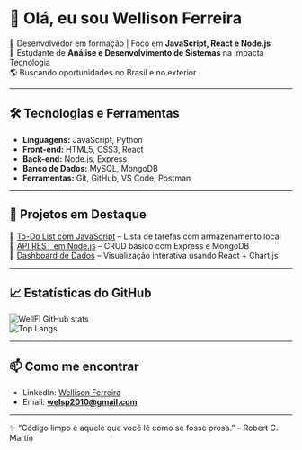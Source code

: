 # 👋 Olá, eu sou Wellison Ferreira  

🎯 Desenvolvedor em formação | Foco em **JavaScript, React e Node.js**  
🚀 Estudante de **Análise e Desenvolvimento de Sistemas** na Impacta Tecnologia  
🌎 Buscando oportunidades no Brasil e no exterior  

---

## 🛠️ Tecnologias e Ferramentas
- **Linguagens:** JavaScript, Python  
- **Front-end:** HTML5, CSS3, React  
- **Back-end:** Node.js, Express  
- **Banco de Dados:** MySQL, MongoDB  
- **Ferramentas:** Git, GitHub, VS Code, Postman  

---

## 📂 Projetos em Destaque
🔹 [To-Do List com JavaScript](#) – Lista de tarefas com armazenamento local  
🔹 [API REST em Node.js](#) – CRUD básico com Express e MongoDB  
🔹 [Dashboard de Dados](#) – Visualização interativa usando React + Chart.js  

---

## 📈 Estatísticas do GitHub
![WellFl GitHub stats](https://github-readme-stats.vercel.app/api?username=WellFl&show_icons=true&theme=dracula)  
![Top Langs](https://github-readme-stats.vercel.app/api/top-langs/?username=WellFl&layout=compact&theme=dracula)

---

## 📫 Como me encontrar
- LinkedIn: [Wellison Ferreira](https://www.linkedin.com/in/wellison-ferreira-53490814b)  
- Email: **welsp2010@gmail.com**  

---

✨ “Código limpo é aquele que você lê como se fosse prosa.” – Robert C. Martin

